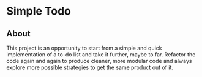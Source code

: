 # Simple Todo 

## About
This project is an opportunity to start from a simple and quick implementation of a to-do list and take it further, maybe to far. Refactor the code again and again to produce cleaner, more modular code and always explore more possible strategies to get the same product out of it.


